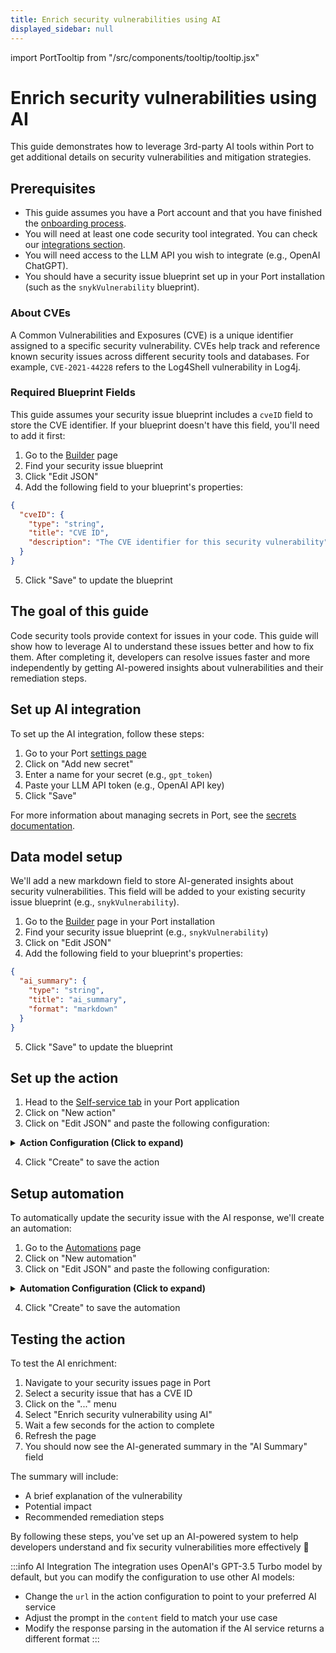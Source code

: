 ```yaml
---
title: Enrich security vulnerabilities using AI
displayed_sidebar: null
---
```


import PortTooltip from "/src/components/tooltip/tooltip.jsx"

# Enrich security vulnerabilities using AI

This guide demonstrates how to leverage 3rd-party AI tools within Port to get additional details on security vulnerabilities and mitigation strategies.

## Prerequisites

- This guide assumes you have a Port account and that you have finished the [onboarding process](https://docs.getport.io/quickstart).
- You will need at least one code security tool integrated. You can check our [integrations section](https://docs.getport.io/build-your-software-catalog/sync-data-to-catalog/code-quality-security/).
- You will need access to the LLM API you wish to integrate (e.g., OpenAI ChatGPT).
- You should have a security issue blueprint set up in your Port installation (such as the `snykVulnerability` blueprint).

### About CVEs

A Common Vulnerabilities and Exposures (CVE) is a unique identifier assigned to a specific security vulnerability. CVEs help track and reference known security issues across different security tools and databases. For example, `CVE-2021-44228` refers to the Log4Shell vulnerability in Log4j.

### Required Blueprint Fields

This guide assumes your security issue blueprint includes a `cveID` field to store the CVE identifier. If your blueprint doesn't have this field, you'll need to add it first:

1. Go to the [Builder](https://app.getport.io/settings/data-model) page
2. Find your security issue blueprint
3. Click "Edit JSON"
4. Add the following field to your blueprint's properties:

```json
{
  "cveID": {
    "type": "string",
    "title": "CVE ID",
    "description": "The CVE identifier for this security vulnerability"
  }
}
```

5. Click "Save" to update the blueprint

## The goal of this guide

Code security tools provide context for issues in your code. This guide will show how to leverage AI to understand these issues better and how to fix them.
After completing it, developers can resolve issues faster and more independently by getting AI-powered insights about vulnerabilities and their remediation steps.

## Set up AI integration

To set up the AI integration, follow these steps:

1. Go to your Port [settings page](https://app.getport.io/settings/secrets)
2. Click on "Add new secret"
3. Enter a name for your secret (e.g., `gpt_token`)
4. Paste your LLM API token (e.g., OpenAI API key)
5. Click "Save"

For more information about managing secrets in Port, see the [secrets documentation](https://docs.getport.io/sso-rbac/port-secrets/).

## Data model setup

We'll add a new markdown field to store AI-generated insights about security vulnerabilities. This field will be added to your existing security issue blueprint (e.g., `snykVulnerability`).

1. Go to the [Builder](https://app.getport.io/settings/data-model) page in your Port installation
2. Find your security issue blueprint (e.g., `snykVulnerability`)
3. Click on "Edit JSON"
4. Add the following field to your blueprint's properties:

```json
{
  "ai_summary": {
    "type": "string",
    "title": "ai_summary",
    "format": "markdown"
  }
}
```

5. Click "Save" to update the blueprint

## Set up the action

1. Head to the [Self-service tab](https://app.getport.io/self-serve) in your Port application
2. Click on "New action"
3. Click on "Edit JSON" and paste the following configuration:

<details>
<summary><b>Action Configuration (Click to expand)</b></summary>

```json showLineNumbers
{
  "identifier": "enrichSecurityVulnerabilityUsingAI",
  "title": "Enrich security vulnerability using AI",
  "icon": "Codacy",
  "trigger": {
    "type": "self-service",
    "operation": "DAY-2",
    "userInputs": {
      "properties": {},
      "required": [],
      "order": []
    },
    "blueprintIdentifier": "snykVulnerability"
  },
  "invocationMethod": {
    "type": "WEBHOOK",
    "url": "https://api.openai.com/v1/chat/completions",
    "agent": false,
    "synchronized": true,
    "method": "POST",
    "headers": {
      "RUN_ID": "{{ .run.id }}",
      "Content-Type": "application/json",
      "Authorization": "Bearer {{ .secrets.gpt_token }}"
    },
    "body": {
      "model": "gpt-3.5-turbo",
      "messages": [
        {
          "role": "system",
          "content": "you are a security expert and should help remediate issues. Lookup for this CVE and provide in markdown few sentences on what is it and how to resolve. Limit to 500 chars. Return in markdown formatting."
        },
        {
          "role": "user",
          "content": " {{ .entity.properties.cveID }} "
        }
      ]
    }
  }
}
```

</details>

4. Click "Create" to save the action

## Setup automation

To automatically update the security issue with the AI response, we'll create an automation:

1. Go to the [Automations](https://app.getport.io/settings/automations) page
2. Click on "New automation"
3. Click on "Edit JSON" and paste the following configuration:

<details>
<summary><b>Automation Configuration (Click to expand)</b></summary>

```json showLineNumbers
{
  "identifier": "updateSecurityIssueWithAIResponse",
  "title": "Update security issue based on AI",
  "trigger": {
    "type": "automation",
    "event": {
      "type": "RUN_UPDATED",
      "actionIdentifier": "enrichSecurityVulnerabilityUsingAI"
    },
    "condition": {
      "type": "JQ",
      "expressions": [".diff.after.status == \"SUCCESS\""],
      "combinator": "and"
    }
  },
  "invocationMethod": {
    "type": "UPSERT_ENTITY",
    "blueprintIdentifier": "snykVulnerability",
    "mapping": {
      "identifier": "{{ .event.diff.after.entity.identifier }} ",
      "properties": {
        "ai_summary": "{{ .event.diff.after.response.choices[0].message.content }}"
      }
    }
  },
  "publish": true
}
```

</details>

4. Click "Create" to save the automation

## Testing the action

To test the AI enrichment:

1. Navigate to your security issues page in Port
2. Select a security issue that has a CVE ID
3. Click on the "..." menu
4. Select "Enrich security vulnerability using AI"
5. Wait a few seconds for the action to complete
6. Refresh the page
7. You should now see the AI-generated summary in the "AI Summary" field

The summary will include:

- A brief explanation of the vulnerability
- Potential impact
- Recommended remediation steps

By following these steps, you've set up an AI-powered system to help developers understand and fix security vulnerabilities more effectively 🎉

:::info AI Integration
The integration uses OpenAI's GPT-3.5 Turbo model by default, but you can modify the configuration to use other AI models:
- Change the `url` in the action configuration to point to your preferred AI service
- Adjust the prompt in the `content` field to match your use case
- Modify the response parsing in the automation if the AI service returns a different format
:::

